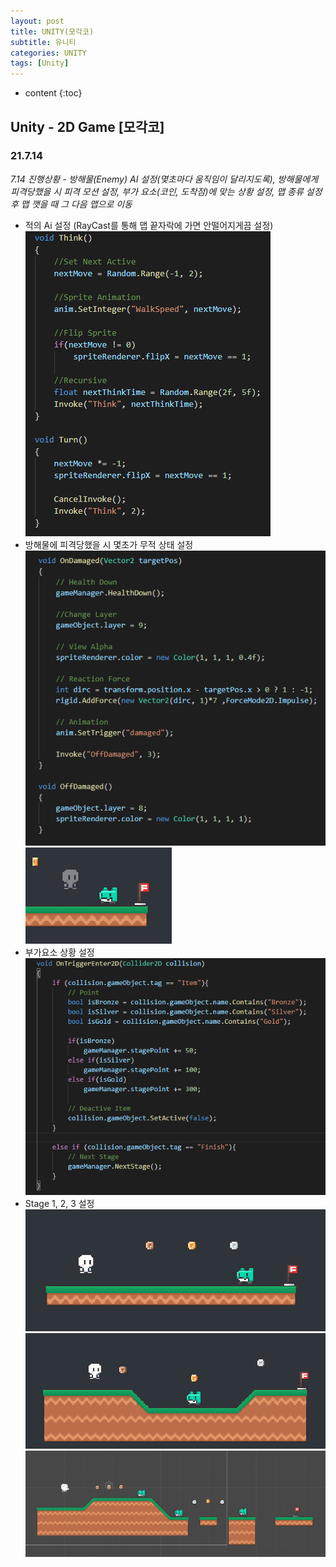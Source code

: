 ```yaml
---
layout: post
title: UNITY(모각코)
subtitle: 유니티
categories: UNITY
tags: [Unity]
---
```



* content
{:toc}

## Unity - 2D Game [모각코]
### 21.7.14
*7.14 진행상황 - 방해물(Enemy) AI 설정(몇초마다 움직임이 달리지도록), 방해물에게 피격당했을 시 피격 모션 설정, 부가 요소(코인, 도착점)에 맞는 상황 설정, 맵 종류 설정 후 맵 깻을 때 그 다음 맵으로 이동*
- 적의 Ai 설정 (RayCast를 통해 맵 끝자락에 가면 안떨어지게끔 설정)  
![alt Enemy_ai](/assets/images/Enemy_ai.PNG)  
- 방해물에 피격당했을 시 몇초가 무적 상태 설정  
![alt OnDamaged](/assets/images/OnDamaged.PNG)  
![alt OnDamaged](/assets/images/OnDamaged_game.PNG)  
- 부가요소 상황 설정  
![alt AnotherSprite](/assets/images/AnotherSprite.PNG)  
- Stage 1, 2, 3 설정  
![alt Stage1](/assets/images/Stage1.PNG)  
![alt Stage2](/assets/images/Stage2.PNG)  
![alt Stage3](/assets/images/Stage3.PNG)   


